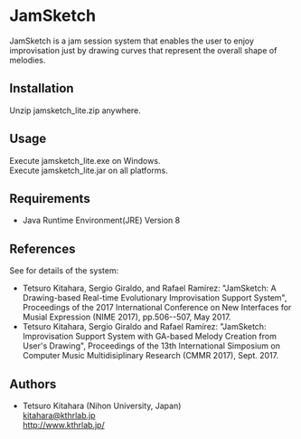 # JamSketch

JamSketch is a jam session system that enables the user to enjoy improvisation just by drawing curves that represent the overall shape of melodies.

## Installation

Unzip jamsketch_lite.zip anywhere.

## Usage

Execute jamsketch_lite.exe on Windows.  
Execute jamsketch_lite.jar on all platforms.

## Requirements

* Java Runtime Environment(JRE) Version 8

## References

See for details of the system:
* Tetsuro Kitahara, Sergio Giraldo, and Rafael Ramírez: "JamSketch: A Drawing-based Real-time Evolutionary Improvisation Support System", Proceedings of the 2017 International Conference on New Interfaces for Musial Expression (NIME 2017), pp.506--507, May 2017.
* Tetsuro Kitahara, Sergio Giraldo and Rafael Ramírez: "JamSketch: Improvisation Support System with GA-based Melody Creation from User's Drawing", Proceedings of the 13th International Simposium on Computer Music Multidisiplinary Research (CMMR 2017), Sept. 2017. 

## Authors

* Tetsuro Kitahara (Nihon University, Japan)  
kitahara@kthrlab.jp  
http://www.kthrlab.jp/  
